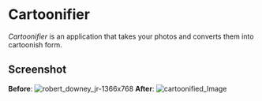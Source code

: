 # Cartoonifier
_Cartoonifier_ is an application that takes your photos and converts them into cartoonish form.

## Screenshot
**Before**:
![robert_downey_jr-1366x768](https://user-images.githubusercontent.com/71843674/125455097-a9d8eef7-3dfd-4e99-a054-c7b316ac8ec1.jpg)
**After**:
![cartoonified_Image](https://user-images.githubusercontent.com/71843674/125455181-86c5f3f6-0264-4707-8c8d-33e524885c31.jpg)
